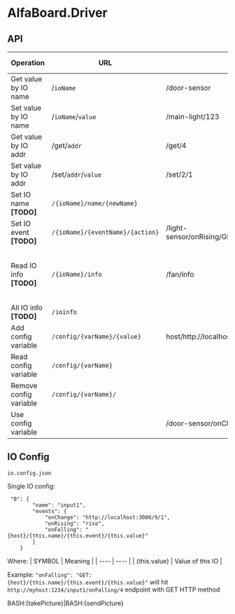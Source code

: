 # AlfaBoard.Driver

## API

| Operation                    | URL                           | Example request  | Example response   |
| ---------------------------- | ----------------------------- | ---------------- |------------------ |
| Get value by IO name         | /`ioName`                     | /door-sensor     | 1 |
| Set value by IO name         | /`ioName`/`value`             | /main-light/123  | *none* |
| Get value by IO addr         | /get/`addr`                   | /get/4           | 12 |
| Set value by IO addr         | /set/`addr`/`value`           | /set/2/1         | *none* |
| Set IO name  **[TODO]**      | `/{ioName}/name/{newName}`    |
| Set IO event **[TODO]**      | `/{ioName}/{eventName}/{action}`    | /light-sensor/onRising/GET:http://localhost:3001/set/4/4????
| Read IO info **[TODO]**      | `/{ioName}/info`              | /fan/info | { "name": "fan", "value": 123, "minValue": 0, ... }
| All IO info **[TODO]**       | `/ioinfo` |  |   |
| Add config variable                 | `/config/{varName}/{value}`        | host/http://localhost:5000 | *none*  |
| Read config variable                | `/config/{varName}`     |  |
| Remove config variable              | `/config/{varName}/`     |   |
| Use config variable                 |                   | /door-sensor/onChange/{lightsDriver}/on  |   |

## IO Config

`io.config.json`

Single IO config:
```
 "0": {
        "name": "input1",
        "events": {
            "onChange": "http://localhost:3000/9/1",
            "onRising": "rise",
            "onFalling": "{host}/{this.name}/{this.event}/{this.value}"
        }
    }
```
Where:
| SYMBOL | Meaning |
| ---- | ---- |
| {this.value} | Value of this IO |

Example:
`"onFalling": "GET:{host}/{this.name}/{this.event}/{this.value}"`
will hit `http://myhost:1234/input1/onFalling/4` endpoint with GET HTTP method

BASH:{takePicture}|BASH:{sendPicture}